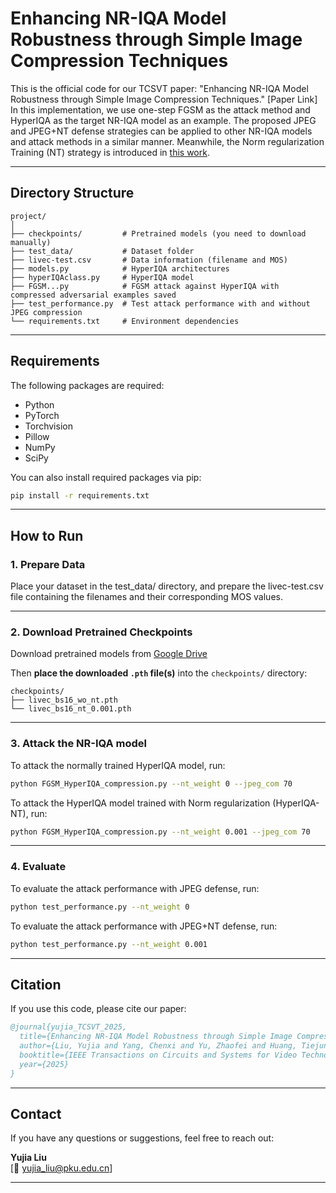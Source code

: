 # Enhancing NR-IQA Model Robustness through Simple Image Compression Techniques

This is the official code for our TCSVT paper: "Enhancing NR-IQA Model Robustness through Simple Image Compression Techniques." [Paper Link] In this implementation, we use one-step FGSM as the attack method and HyperIQA as the target NR-IQA model as an example. The proposed JPEG and JPEG+NT defense strategies can be applied to other NR-IQA models and attack methods in a similar manner. Meanwhile, the Norm regularization Training (NT) strategy is introduced in [this work](https://github.com/YangiD/DefenseIQA-NT).

---

## Directory Structure

```
project/
│
├── checkpoints/         # Pretrained models (you need to download manually)
├── test_data/           # Dataset folder
├── livec-test.csv       # Data information (filename and MOS)
├── models.py            # HyperIQA architectures
├── hyperIQAclass.py     # HyperIQA model
├── FGSM...py            # FGSM attack against HyperIQA with compressed adversarial examples saved
├── test_performance.py  # Test attack performance with and without JPEG compression
└── requirements.txt     # Environment dependencies
```

---

## Requirements

The following packages are required:

- Python
- PyTorch
- Torchvision
- Pillow
- NumPy
- SciPy

You can also install required packages via pip:

```bash
pip install -r requirements.txt
```

---

## How to Run

### 1. Prepare Data

Place your dataset in the test_data/ directory, and prepare the livec-test.csv file containing the filenames and their corresponding MOS values.

---

### 2. Download Pretrained Checkpoints

Download pretrained models from [Google Drive](https://drive.google.com/drive/folders/1QcfvPJbMhyGiTnh4Evt5VmQwBbJEy5pD?usp=drive_link)

Then **place the downloaded `.pth` file(s)** into the `checkpoints/` directory:

```
checkpoints/
├── livec_bs16_wo_nt.pth
└── livec_bs16_nt_0.001.pth
```

---

### 3. Attack the NR-IQA model

To attack the normally trained HyperIQA model, run:

```bash
python FGSM_HyperIQA_compression.py --nt_weight 0 --jpeg_com 70
```

To attack the HyperIQA model trained with Norm regularization (HyperIQA-NT), run:

```bash
python FGSM_HyperIQA_compression.py --nt_weight 0.001 --jpeg_com 70
```

---

### 4. Evaluate

To evaluate the attack performance with JPEG defense, run:

```bash
python test_performance.py --nt_weight 0
```

To evaluate the attack performance with JPEG+NT defense, run:

```bash
python test_performance.py --nt_weight 0.001
```

---

## Citation

If you use this code, please cite our paper:

```bibtex
@journal{yujia_TCSVT_2025,
  title={Enhancing NR-IQA Model Robustness through Simple Image Compression Techniques},
  author={Liu, Yujia and Yang, Chenxi and Yu, Zhaofei and Huang, Tiejun},
  booktitle={IEEE Transactions on Circuits and Systems for Video Technology},
  year={2025}
}
```

---

## Contact

If you have any questions or suggestions, feel free to reach out:

**Yujia Liu**  
[📧 yujia_liu@pku.edu.cn] 

---